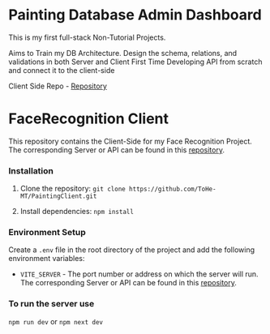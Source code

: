# Painting Database Admin Dashboard
This is my first full-stack Non-Tutorial Projects. 

Aims to Train my DB Architecture. Design the schema, relations, and validations in both Server and Client 
First Time Developing API from scratch and connect it to the client-side 

Client Side Repo - [Repository](https://github.com/ToHe-MT/PaintingServer)

# FaceRecognition Client
This repository contains the Client-Side for my Face Recognition Project. The corresponding Server or API can be found in this [repository](https://github.com/ToHe-MT/FaceRecognitionAPI).


### Installation

1. Clone the repository: `git clone https://github.com/ToHe-MT/PaintingClient.git`


2. Install dependencies: `npm install`


### Environment Setup

Create a `.env` file in the root directory of the project and add the following environment variables:

- `VITE_SERVER` - The port number or address on which the server will run.
The corresponding Server or API can be found in this [repository](https://github.com/ToHe-MT/PaintingServer).

### To run the server use 

`npm run dev` or `npm next dev`

